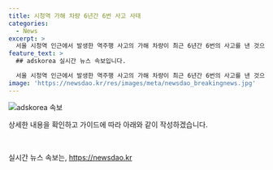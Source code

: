 ```yaml
---
title: 시청역 가해 차량 6년간 6번 사고 사태
categories:
  - News
excerpt: >
  서울 시청역 인근에서 발생한 역주행 사고의 가해 차량이 최근 6년간 6번의 사고를 낸 것으로 확인됐습니다. 카히스토리에 따르면 사고 당시 운전자 A씨가 몰았던 제네시스 G80은 등록된 지난 2018년부터 이번 사고 이전까지 6번의 사고가 있었습니다. 가해 차량의 소유주는 A씨의 부인으로, 과거 사고 당시 누가 운전했는지는 알려지지 않았습니다. A씨는 사고 전날까지도 20인승 시내버스를 운전한 것으로 파악됐습니다.
feature_text: >
  ## adskorea 실시간 뉴스 속보입니다.

  서울 시청역 인근에서 발생한 역주행 사고의 가해 차량이 최근 6년간 6번의 사고를 낸 것으로 확인됐습니다. 카히스토리에 따르면 사고 당시 운전자 A씨가 몰았던 제네시스 G80은 등록된 지난 2018년부터 이번 사고 이전까지 6번의 사고가 있었습니다. 가해 차량의 소유주는 A씨의 부인으로, 과거 사고 당시 누가 운전했는지는 알려지지 않았습니다. A씨는 사고 전날까지도 20인승 시내버스를 운전한 것으로 파악됐습니다.
image: 'https://newsdao.kr/res/images/meta/newsdao_breakingnews.jpg'
---
```


<p><img src="https://newsdao.kr/res/images/meta/newsdao_breakingnews.jpg" alt="adskorea 속보" /></p>

<p>상세한 내용을 확인하고 가이드에 따라 아래와 같이 작성하겠습니다.</p>

<p data-ke-size="size16">&nbsp;</p>
실시간 뉴스 속보는, <a href="https://newsdao.kr" rel="dofollow">https://newsdao.kr</a>


